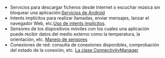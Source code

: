 
- Servicios para descargar ficheros desde Internet o escuchar música sin bloquear una aplicación:[Servicios de Android](http://gpmess.com/blog/2014/08/14/utilizar-servicios-service-e-intentservice-en-android/ "Acceder a una página web sobre “Introducción a los servicios en Android.” (Se abre en una ventana nueva)")
- Intents implícitos para realizar llamadas, enviar mensajes, lanzar el navegador Web, etc.[Uso de intents implícitos](http://nbortolotti.blogspot.com.es/2011/05/utilizando-intents-implicitos-para.html "Acceder a una página web sobre “Utilizando intents implícitos.” (Se abre en una ventana nueva)"). 
- Sensores de los dispositivos móviles con los cuales una aplicación puede recibir datos del medio externo como la temperatura, la orientación, etc. [Manejo de sensores](http://www.androidcurso.com/index.php/tutoriales-android/36-unidad-5-entradas-en-android-teclado-pantalla-tactil-y-sensores/154-los-sensores "Acceder a una página web sobre “Detección y manejo de sensores.” (Se abre en una ventana nueva)")
- Conexiones de red: consulta de conexiones disponibles, comprobación del estado de la conexión, etc. [La clase ConnectivityManager](http://developer.android.com/reference/android/net/ConnectivityManager.html "Acceder a la página web oficial de Android sobre “La clase ConnectivityManager” (Se abre en una ventana nueva)")


